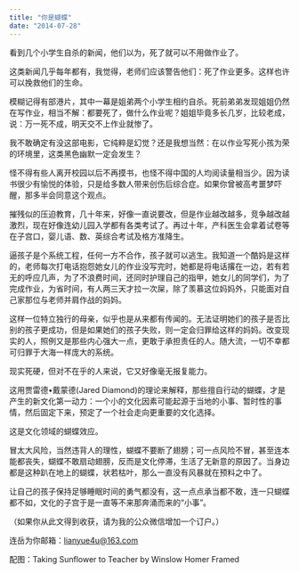 ```yaml
---
title: "你是蝴蝶"
date: "2014-07-28"
---
```


看到几个小学生自杀的新闻，他们以为，死了就可以不用做作业了。

这类新闻几乎每年都有，我觉得，老师们应该警告他们：死了作业更多。这样也许可以挽救他们的生命。

模糊记得有部港片，其中一幕是姐弟两个小学生相约自杀。死前弟弟发现姐姐仍然在写作业，相当不解：都要死了，做什么作业呢？姐姐毕竟多长几岁，比较老成，说：万一死不成，明天交不上作业就惨了。

我不敢确定有没这部电影，它纯粹是幻觉？还是我想当然：在以作业写死小孩为荣的环境里，这类黑色幽默一定会发生？

怪不得有些人离开校园以后不再摸书，也怪不得中国的人均阅读量相当少。因为读书很少有愉悦的体验，只是给多数人带来创伤后综合症。如果你曾被高考噩梦吓醒，那多半会同意这个观点。

摧残似的压迫教育，几十年来，好像一直说要改，但是作业越改越多，竞争越改越激烈，现在好像连幼儿园入学都有各类考试了。再过十年，产科医生会拿着试卷等在子宫口，婴儿语、数、英综合考试及格方准降生。

逼孩子是个系统工程，任何一方不合作，孩子就可以逃生。我知道一个酷妈是这样的，老师每次打电话抱怨她女儿的作业没写完时，她都是将电话撂在一边，若有若无的呼应几声，为了不浪费时间，还同时护理自己的指甲，她女儿的同学们，为了完成作业，为省时间，有人两三天才拉一次屎，除了羡慕这位妈妈外，只能面对自己家那位与老师并肩作战的妈妈。

这样一位特立独行的母亲，似乎也是从来都有传闻的。无法证明她们的孩子是否比别的孩子更成功，但是如果她们的孩子失败，则一定会归罪给这样的妈妈。改变现实的人，照例又是那些内心强大一点，更敢于承担责任的人。随大流，一切不幸都可归罪于大海一样庞大的系统。

现实死硬，但对不在乎的人来说，它又好像毫无报复能力。

这用贾雷德•戴蒙德(Jared Diamond)的理论来解释，那些擅自行动的蝴蝶，才是产生的新文化第一动力：一个小的文化因素可能起源于当地的小事、暂时性的事情，然后固定下来，预定了一个社会走向更重要的文化选择。

这是文化领域的蝴蝶效应。

冒太大风险，当然违背人的理性，蝴蝶不要断了翅膀；可一点风险不冒，甚至连本能都丧失，蝴蝶不敢扇动翅膀，反而是文化停滞，生活了无新意的原因了。当身边都是这种趴在地上的蝴蝶，状若枯叶，那么一直没有风暴就在预料之中了。

让自己的孩子保持足够睡眠时间的勇气都没有，这一点点承当都不敢，连一只蝴蝶都不如，文化的子宫于是一直等不来那奔涌而来的“小事”。

（如果你从此文得到收获，请为我的公众微信增加一个订户。）

连岳为你邮箱：lianyue4u@163.com

配图：Taking Sunflower to Teacher by Winslow Homer Framed
